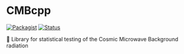 # CMBcpp

[![Packagist](https://img.shields.io/packagist/l/doctrine/orm.svg)]()
[![Status](https://img.shields.io/badge/status-dev-ff69b4.svg)]()

🚀 Library for statistical testing of the Cosmic Microwave Background radiation